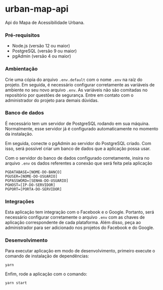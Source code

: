 # urban-map-api

Api do Mapa de Acessibilidade Urbana.

### Pré-requisitos

- Node.js (versão 12 ou maior)
- PostgreSQL (versão 9 ou maior)
- pgAdmin (versão 4 ou maior)

### Ambientação
Crie uma cópia do arquivo `.env.default` com o nome `.env` na raíz do projeto. Em seguida, é necessário configurar corretamente as variáveis de ambiente no seu novo arquivo `.env`. As variáveis não são comitadas no repositório por questões de segurança. Entre em contato com o administrador do projeto para demais dúvidas.

### Banco de dados
É necessário tem um servidor de PostgreSQL rodando em sua máquina. Normalmente, esse servidor já é configurado automaticamente no momento da instalação.

Em seguida, conecte o pgAdmin ao servidor do PostgreSQL criado. Com isso, será possível criar um banco de dados que a aplicação possa usar.

Com o servidor do banco de dados configurado corretamente, insira no arquivo `.env` os dados referentes a conexão que será feita pela aplicação
```
PGDATABASE=[NOME-DO-BANCO]
PGUSER=[NOME-DO-USUARIO]
PGPASSWORD=[SENHA-DO-USUARIO]
PGHOST=[IP-DO-SERVIDOR]
PGPORT=[PORTA-DO-SERVIDOR]
```

### Integrações
Esta aplicação tem integração com o Facebook e o Google. Portanto, será necessário configurar corretamente o arquivo `.env` com as chaves de aplicação correspondente de cada plataforma. Além disso, peça ao administrador para ser adicionado nos projetos do Facebook e do Google.


### Desenvolvimento

Para executar aplicação em modo de desenvolvimento, primeiro execute o comando de instalação de dependências:
```
yarn
```


Enfim, rode a aplicação com o comando:
```
yarn start
```
